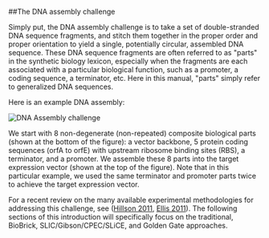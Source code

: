 ##The DNA assembly challenge

Simply put, the DNA assembly challenge is to take a set of double-stranded DNA sequence fragments, and stitch them together in the proper order and proper orientation to yield a single, potentially circular, assembled DNA sequence. These DNA sequence fragments are often referred to as "parts" in the synthetic biology lexicon, especially when the fragments are each associated with a particular biological function, such as a promoter, a coding sequence, a terminator, etc. Here in this manual, "parts" simply refer to generalized DNA sequences.

Here is an example DNA assembly:

![DNA Assembly challenge](https://dl.dropbox.com/s/zx6aw54zm80qdjn/pastedImage.png)


We start with 8 non-degenerate (non-repeated) composite biological parts (shown at the bottom of the figure): a vector backbone, 5 protein coding sequences (orfA to orfE) with upstream ribosome binding sites (RBS), a terminator, and a promoter. We assemble these 8 parts into the target expression vector (shown at the top of the figure). Note that in this particular example, we used the same terminator and promoter parts twice to achieve the target expression vector.

For a recent review on the many available experimental methodologies for addressing this challenge, see ([Hillson 2011](http://link.springer.com/chapter/10.1007/978-1-4419-6766-4_14), [Ellis 2011](http://www.ncbi.nlm.nih.gov/pubmed/21246151)). The following sections of this introduction will specifically focus on the traditional, BioBrick, SLIC/Gibson/CPEC/SLiCE, and Golden Gate approaches.